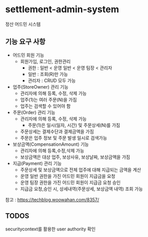 # settlement-admin-system
정산 어드민 시스템

## 기능 요구 사항

- 어드민 회원 기능
  - 회원가입, 로그인, 권한관리
    - 권한 : 일반 < 운영 일반 < 운영 팀장 < 관리자
    - 일반 : 조회(R)만 가능
    - 관리자 : CRUD 모두 가능
- 업주(StoreOwner) 관리 기능
  - 관리자에 의해 등록, 수정, 삭제 가능
  - 업주(1)는 여러 주문(N)을 가짐
  - 업주는 검색할 수 있어야 함
- 주문(Order) 관리 기능
  - 관리자에 의해 등록, 수정, 삭제 가능
    - 주문(1)은 일시(일자, 시간) 및 주문상세(N)를 가짐
  - 주문상세는 결제수단과 결제금액을 가짐
  - 주문은 업주 정보 및 주문 발생 일시로 검색가능
- 보상금액(CompensationAmount) 기능
  - 관리자에 의해 등록,수정,삭제 가능
  - 보상금액은 대상 업주, 보상사유, 보상날짜, 보상금액을 가짐
- 지급(Payment) 관리 기능
  - 주문상세 및 보상금액으로 전체 업주에 대해 지급되는 금액을 계산
  - 운영 일반 권한을 가진 어드민 회원이 지급금을 요청
  - 운영 팀장 권한을 가진 어드민 회원이 지급금 요청 승인
  - 지급금 요청,승인 시, 상세내역(주문상세, 보상금액 내역) 조회 가능

참고 : https://techblog.woowahan.com/8357/

## TODOS
securitycontext를 활용한 user authority 확인
